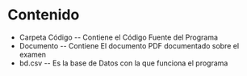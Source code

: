 # Contenido
- Carpeta Código 
-- Contiene el Código Fuente del Programa
- Documento
-- Contiene El documento PDF documentado sobre el examen
- bd.csv
-- Es la base de Datos con la que funciona el programa
